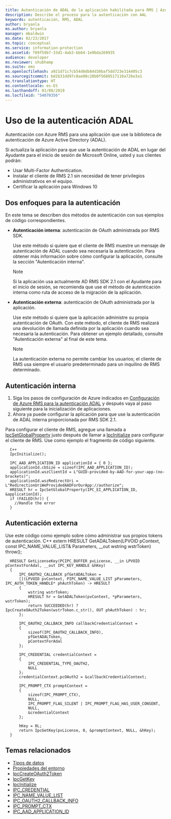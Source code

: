 ```yaml
---
title: Autenticación de ADAL de la aplicación habilitada para RMS | Azure RMS
description: Describe el proceso para la autenticación con AAL
keywords: autenticación, RMS, ADAL
author: bryanla
ms.author: bryanla
manager: mbaldwin
ms.date: 02/23/2017
ms.topic: conceptual
ms.service: information-protection
ms.assetid: f89f59b7-33d1-4ab3-bb64-1e9bda269935
audience: developer
ms.reviewer: shubhamp
ms.suite: ems
ms.openlocfilehash: a921d71c7cb54d0db84d30baf5dd723e314405c3
ms.sourcegitcommit: bd2b31dd97c8ae08c28b0f5688517110a726e3a1
ms.translationtype: HT
ms.contentlocale: es-ES
ms.lasthandoff: 01/08/2019
ms.locfileid: "54070356"
---
```

# <a name="how-to-use-adal-authentication"></a>Uso de la autenticación ADAL

Autenticación con Azure RMS para una aplicación que use la biblioteca de autenticación de Azure Active Directory (ADAL).

Si actualiza la aplicación para que use la autenticación de ADAL en lugar del Ayudante para el inicio de sesión de Microsoft Online, usted y sus clientes podrán:

- Usar Multi-Factor Authentication.
- Instalar el cliente de RMS 2.1 sin necesidad de tener privilegios administrativos en el equipo.
- Certificar la aplicación para Windows 10

## <a name="two-approaches-to-authentication"></a>Dos enfoques para la autenticación

En este tema se describen dos métodos de autenticación con sus ejemplos de código correspondientes.

- **Autenticación interna**: autenticación de OAuth administrada por RMS SDK.

  Use este método si quiere que el cliente de RMS muestre un mensaje de autenticación de ADAL cuando sea necesaria la autenticación. Para obtener más información sobre cómo configurar la aplicación, consulte la sección "Autenticación interna".

  > [!Note]
  > Si la aplicación usa actualmente AD RMS SDK 2.1 con el Ayudante para el inicio de sesión, se recomienda que use el método de autenticación interna como ruta de acceso de la migración de la aplicación.

- **Autenticación externa**: autenticación de OAuth administrada por la aplicación.

  Use este método si quiere que la aplicación administre su propia autenticación de OAuth. Con este método, el cliente de RMS realizará una devolución de llamada definida por la aplicación cuando sea necesaria la autenticación. Para obtener un ejemplo detallado, consulte "Autenticación externa" al final de este tema.

  > [!Note]
  > La autenticación externa no permite cambiar los usuarios; el cliente de RMS usa siempre el usuario predeterminado para un inquilino de RMS determinado.

## <a name="internal-authentication"></a>Autenticación interna

1. Siga los pasos de configuración de Azure indicados en [Configuración de Azure RMS para la autenticación ADAL](adal-auth.md) y después vaya al paso siguiente para la inicialización de aplicaciones.
2. Ahora ya puede configurar la aplicación para que use la autenticación de ADAL interna proporcionada por RMS SDK 2.1.

Para configurar el cliente de RMS, agregue una llamada a [IpcSetGlobalProperty](https://msdn.microsoft.com/library/hh535270.aspx) justo después de llamar a [IpcInitialize](https://msdn.microsoft.com/library/jj127295.aspx) para configurar el cliente de RMS. Use como ejemplo el fragmento de código siguiente.

      C++
      IpcInitialize();

      IPC_AAD_APPLICATION_ID applicationId = { 0 };
      applicationId.cbSize = sizeof(IPC_AAD_APPLICATION_ID);
      applicationId.wszClientId = L"GUID-provided-by-AAD-for-your-app-(no-brackets)";
      applicationId.wszRedirectUri = L"RedirectionUriWeProvidedAADForOurApp://authorize";
      HRESULT hr = IpcSetGlobalProperty(IPC_EI_APPLICATION_ID, &applicationId);
      if (FAILED(hr)) {
        //Handle the error
      }

## <a name="external-authentication"></a>Autenticación externa

Use este código como ejemplo sobre cómo administrar sus propios tokens de autenticación.
C++ extern HRESULT GetADALToken(LPVOID pContext, const IPC_NAME_VALUE_LIST& Parameters, __out wstring wstrToken) throw();

      HRESULT GetLicenseKey(PCIPC_BUFFER pvLicense, __in LPVOID pContextForAdal, __out IPC_KEY_HANDLE &hKey)
      {
          IPC_OAUTH2_CALLBACK pfGetADALToken =
          [](LPVOID pvContext, PIPC_NAME_VALUE_LIST pParameters, IPC_AUTH_TOKEN_HANDLE* phAuthToken) -> HRESULT
          {
              wstring wstrToken;
              HRESULT hr = GetADALToken(pvContext, *pParameters, wstrToken);
              return SUCCEEDED(hr) ? IpcCreateOAuth2Token(wstrToken.c_str(), OUT phAuthToken) : hr;
          };

          IPC_OAUTH2_CALLBACK_INFO callbackCredentialContext =
          {
              sizeof(IPC_OAUTH2_CALLBACK_INFO),
              pfGetADALToken,
              pContextForAdal
          };

          IPC_CREDENTIAL credentialContext =
          {
              IPC_CREDENTIAL_TYPE_OAUTH2,
              NULL
          };
          credentialContext.pcOAuth2 = &callbackCredentialContext;

          IPC_PROMPT_CTX promptContext =
          {
              sizeof(IPC_PROMPT_CTX),
              NULL,
              IPC_PROMPT_FLAG_SILENT | IPC_PROMPT_FLAG_HAS_USER_CONSENT,
              NULL,
              &credentialContext
          };

          hKey = 0L;
          return IpcGetKey(pvLicense, 0, &promptContext, NULL, &hKey);
      }

## <a name="related-topics"></a>Temas relacionados

- [Tipos de datos](https://msdn.microsoft.com/library/hh535288.aspx)
- [Propiedades del entorno](https://msdn.microsoft.com/library/hh535247.aspx)
- [IpcCreateOAuth2Token](https://msdn.microsoft.com/library/mt661866.aspx)
- [IpcGetKey](https://msdn.microsoft.com/library/hh535263.aspx)
- [IpcInitialize](https://msdn.microsoft.com/library/jj127295.aspx)
- [IPC_CREDENTIAL](https://msdn.microsoft.com/library/hh535275.aspx)
- [IPC_NAME_VALUE_LIST](https://msdn.microsoft.com/library/hh535277.aspx)
- [IPC_OAUTH2_CALLBACK_INFO](https://msdn.microsoft.com/library/mt661868.aspx)
- [IPC_PROMPT_CTX](https://msdn.microsoft.com/library/hh535278.aspx)
- [IPC_AAD_APPLICATION_ID](https://msdn.microsoft.com/library/mt661867.aspx)
